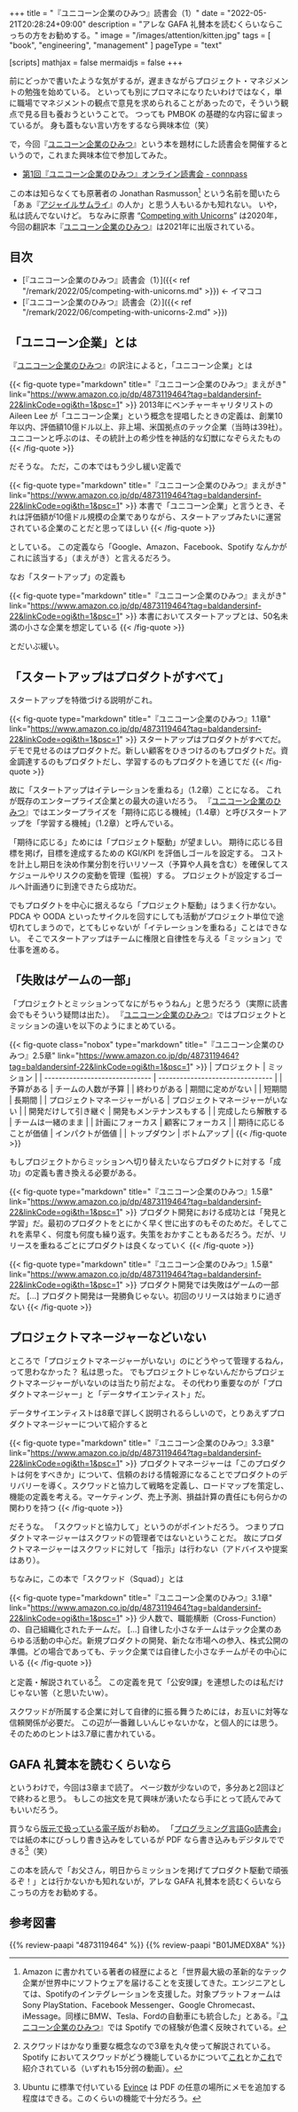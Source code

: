 +++
title = "『ユニコーン企業のひみつ』読書会（1）"
date =  "2022-05-21T20:28:24+09:00"
description = "アレな GAFA 礼賛本を読むくらいならこっちの方をお勧めする。"
image = "/images/attention/kitten.jpg"
tags = [ "book", "engineering", "management" ]
pageType = "text"

[scripts]
  mathjax = false
  mermaidjs = false
+++

前にどっかで書いたような気がするが，遅まきながらプロジェクト・マネジメントの勉強を始めている。
といっても別にプロマネになりたいわけではなく，単に職場でマネジメントの観点で意見を求められることがあったので，そういう観点で見る目も養おうということで。
つっても PMBOK の基礎的な内容に留まっているが。
身も蓋もない言い方をするなら興味本位（笑）

で，今回『[ユニコーン企業のひみつ]』という本を題材にした読書会を開催するというので，これまた興味本位で参加してみた。

- [第1回『ユニコーン企業のひみつ』オンライン読書会 - connpass](https://technical-book-reading.connpass.com/event/245551/)

この本は知らなくても原著者の Jonathan Rasmusson[^bio1] という名前を聞いたら「あぁ『[アジャイルサムライ](https://www.amazon.co.jp/dp/B00J1XKB6K?tag=baldandersinf-22&linkCode=ogi&th=1&psc=1)』の人か」と思う人もいるかも知れない。
いや，私は読んでないけど。
ちなみに原書 “[Competing with Unicorns](https://www.amazon.co.jp/dp/B088PBCWBZ?tag=baldandersinf-22&linkCode=ogi&th=1&psc=1)” は2020年，今回の翻訳本『[ユニコーン企業のひみつ]』は2021年に出版されている。

[^bio1]: Amazon に書かれている著者の経歴によると「世界最大級の革新的なテック企業が世界中にソフトウェアを届けることを支援してきた。エンジニアとしては、Spotifyのインテグレーションを支援した。対象プラットフォームはSony PlayStation、Facebook Messenger、Google Chromecast、iMessage。同様にBMW、Tesla、Fordの自動車にも統合した」とある。『[ユニコーン企業のひみつ]』では Spotify での経験が色濃く反映されている。

## 目次

- [『ユニコーン企業のひみつ』読書会（1）]({{< ref "/remark/2022/05/competing-with-unicorns.md" >}}) ← イマココ
- [『ユニコーン企業のひみつ』読書会（2）]({{< ref "/remark/2022/06/competing-with-unicorns-2.md" >}})

## 「ユニコーン企業」とは

『[ユニコーン企業のひみつ]』の訳注によると，「ユニコーン企業」とは

{{< fig-quote type="markdown" title="『ユニコーン企業のひみつ』まえがき" link="https://www.amazon.co.jp/dp/4873119464?tag=baldandersinf-22&linkCode=ogi&th=1&psc=1" >}}
2013年にベンチャーキャリタリストの Aileen Lee が「ユニコーン企業」という概念を提唱したときの定義は、創業10年以内、評価額10億ドル以上、非上場、米国拠点のテック企業（当時は39社）。ユニコーンと呼ぶのは、その統計上の希少性を神話的な幻獣になぞらえたもの
{{< /fig-quote >}}

だそうな。
ただ，この本ではもう少し緩い定義で

{{< fig-quote type="markdown" title="『ユニコーン企業のひみつ』まえがき" link="https://www.amazon.co.jp/dp/4873119464?tag=baldandersinf-22&linkCode=ogi&th=1&psc=1" >}}
本書で「ユニコーン企業」と言うとき、それは評価額が10億ドル規模の企業でありながら、スタートアップみたいに運営されている企業のことだと思ってほしい
{{< /fig-quote >}}

としている。
この定義なら「Google、Amazon、Facebook、Spotify なんかがこれに該当する」（まえがき）と言えるだろう。

なお「スタートアップ」の定義も

{{< fig-quote type="markdown" title="『ユニコーン企業のひみつ』まえがき" link="https://www.amazon.co.jp/dp/4873119464?tag=baldandersinf-22&linkCode=ogi&th=1&psc=1" >}}
本書においてスタートアップとは、50名未満の小さな企業を想定している
{{< /fig-quote >}}

とだいぶ緩い。

## 「スタートアップはプロダクトがすべて」

スタートアップを特徴づける説明がこれ。

{{< fig-quote type="markdown" title="『ユニコーン企業のひみつ』1.1章" link="https://www.amazon.co.jp/dp/4873119464?tag=baldandersinf-22&linkCode=ogi&th=1&psc=1" >}}
スタートアップはプロダクトがすべてだ。デモで見せるのはプロダクトだ。新しい顧客をひきつけるのもプロダクトだ。資金調達するのもプロダクトだし、学習するのもプロダクトを通じてだ
{{< /fig-quote >}}

故に「スタートアップはイテレーションを重ねる」（1.2章）ことになる。
これが既存のエンタープライズ企業との最大の違いだろう。
『[ユニコーン企業のひみつ]』ではエンタープライズを「期待に応じる機械」（1.4章）と呼びスタートアップを「学習する機械」（1.2章）と呼んでいる。

「期待に応じる」ためには「プロジェクト駆動」が望ましい。
期待に応じる目標を掲げ，目標を達成するための KGI/KPI を評価しゴールを設定する。
コストを計上し期日を決め作業分割を行いリソース（予算や人員を含む）を確保してスケジュールやリスクの変動を管理（監視）する。
プロジェクトが設定するゴールへ計画通りに到達できたら成功だ。

でもプロダクトを中心に据えるなら「プロジェクト駆動」はうまく行かない。
PDCA や OODA といったサイクルを回すにしても活動がプロジェクト単位で途切れてしまうので，とてもじゃないが「イテレーションを重ねる」ことはできない。
そこでスタートアップはチームに権限と自律性を与える「ミッション」で仕事を進める。

## 「失敗はゲームの一部」

「プロジェクトとミッションってなにがちゃうねん」と思うだろう（実際に読書会でもそういう疑問は出た）。
『[ユニコーン企業のひみつ]』ではプロジェクトとミッションの違いを以下のようにまとめている。

{{< fig-quote class="nobox" type="markdown" title="『ユニコーン企業のひみつ』2.5章" link="https://www.amazon.co.jp/dp/4873119464?tag=baldandersinf-22&linkCode=ogi&th=1&psc=1" >}}
| プロジェクト                   | ミッション                       |
| ------------------------------ | -------------------------------- |
| 予算がある                     | チームの人数が予算               |
| 終わりがある                   | 期間に定めがない                 |
| 短期間                         | 長期間                           |
| プロジェクトマネージャーがいる | プロジェクトマネージャーがいない |
| 開発だけして引き継ぐ           | 開発もメンテナンスもする         |
| 完成したら解散する             | チームは一緒のまま               |
| 計画にフォーカス               | 顧客にフォーカス                 |
| 期待に応じることが価値         | インパクトが価値                 |
| トップダウン                   | ボトムアップ                     |
{{< /fig-quote >}}

もしプロジェクトからミッションへ切り替えたいならプロダクトに対する「成功」の定義も書き換える必要がある。

{{< fig-quote type="markdown" title="『ユニコーン企業のひみつ』1.5章" link="https://www.amazon.co.jp/dp/4873119464?tag=baldandersinf-22&linkCode=ogi&th=1&psc=1" >}}
プロダクト開発における成功とは「発見と学習」だ。最初のプロダクトをとにかく早く世に出すのもそのためだ。そしてこれを素早く、何度も何度も繰り返す。失策をおかすこともあるだろう。だが、リリースを重ねるごとにプロダクトは良くなっていく
{{< /fig-quote >}}

{{< fig-quote type="markdown" title="『ユニコーン企業のひみつ』1.5章" link="https://www.amazon.co.jp/dp/4873119464?tag=baldandersinf-22&linkCode=ogi&th=1&psc=1" >}}
プロダクト開発では失敗はゲームの一部だ。 [...] プロダクト開発は一発勝負じゃない。初回のリリースは始まりに過ぎない
{{< /fig-quote >}}

## プロジェクトマネージャーなどいない

ところで「プロジェクトマネージャーがいない」のにどうやって管理するねん，って思わなかった？ 私は思った。
でもプロジェクトじゃないんだからプロジェクトマネージャーがいないのは当たり前だよな。
その代わり重要なのが「プロダクトマネージャー」と「データサイエンティスト」だ。

データサイエンティストは8章で詳しく説明されるらしいので，とりあえずプロダクトマネージャーについて紹介すると

{{< fig-quote type="markdown" title="『ユニコーン企業のひみつ』3.3章" link="https://www.amazon.co.jp/dp/4873119464?tag=baldandersinf-22&linkCode=ogi&th=1&psc=1" >}}
プロダクトマネージャーは「このプロダクトは何をすべきか」について、信頼のおける情報源になることでプロダクトのデリバリーを導く。スクワッドと協力して戦略を定義し、ロードマップを策定し、機能の定義を考える。マーケティング、売上予測、損益計算の責任にも何らかの関わりを持つ
{{< /fig-quote >}}

だそうな。
「スクワッドと協力して」というのがポイントだろう。
つまりプロダクトマネージャーはスクワッドの管理者ではないということだ。
故にプロダクトマネージャーはスクワッドに対して「指示」は行わない（アドバイスや提案はあり）。

ちなみに，この本で「スクワッド（Squad）」とは

{{< fig-quote type="markdown" title="『ユニコーン企業のひみつ』3.1章" link="https://www.amazon.co.jp/dp/4873119464?tag=baldandersinf-22&linkCode=ogi&th=1&psc=1" >}}
少人数で、職能横断（Cross-Function）の、自己組織化されたチームだ。
[...]
自律した小さなチームはテック企業のあらゆる活動の中心だ。新規プロダクトの開発、新たな市場への参入、株式公開の準備。どの場合であっても、テック企業では自律した小さなチームがその中心にいる
{{< /fig-quote >}}

と定義・解説されている[^squad1]。
この定義を見て「公安9課」を連想したのは私だけじゃない筈（と思いたいw）。

[^squad1]: スクワッドはかなり重要な概念なので3章を丸々使って解説されている。 Spotify においてスクワッドがどう機能しているかについて[これ](https://youtu.be/Yvfz4HGtoPc)とか[これ](https://youtu.be/vOt4BbWLWQw)で紹介されている（いずれも15分弱の動画）。

スクワッドが所属する企業に対して自律的に振る舞うためには，お互いに対等な信頼関係が必要だ。
この辺が一番難しいんじゃないかな，と個人的には思う。
そのためのヒントは3.7章に書かれている。

## GAFA 礼賛本を読むくらいなら

というわけで，今回は3章まで読了。
ページ数が少ないので，多分あと2回ほどで終わると思う。
もしこの拙文を見て興味が湧いたなら手にとって読んでみてもいいだろう。

買うなら[版元で扱っている電子版](https://www.oreilly.co.jp/books/9784873119465/ "O'Reilly Japan - ユニコーン企業のひみつ")がお勧め。
「[プログラミング言語Go読書会](https://gpl-reading.connpass.com/)」では紙の本にびっしり書き込みをしているが PDF なら書き込みもデジタルでできる[^pdf1]（笑）

[^pdf1]: Ubuntu に標準で付いている [Evince](https://wiki.gnome.org/action/show/Apps/Evince "Apps/Evince - GNOME Wiki!") は PDF の任意の場所にメモを追加する程度はできる。このくらいの機能で十分だろう。

この本を読んで「お父さん，明日からミッションを掲げてプロダクト駆動で頑張るぞ！」とは行かないかも知れないが，アレな GAFA 礼賛本を読むくらいならこっちの方をお勧めする。

[ユニコーン企業のひみつ]: https://www.amazon.co.jp/dp/4873119464?tag=baldandersinf-22&linkCode=ogi&th=1&psc=1 "ユニコーン企業のひみつ ―Spotifyで学んだソフトウェアづくりと働き方 | Jonathan Rasmusson, 島田 浩二, 角谷 信太郎 |本 | 通販 - Amazon.co.jp"

## 参考図書

{{% review-paapi "4873119464" %}} <!-- ユニコーン企業のひみつ -->
{{% review-paapi "B01JMEDX8A" %}} <!-- 攻殻機動隊 STAND ALONE COMPLEX (SAC) -->
